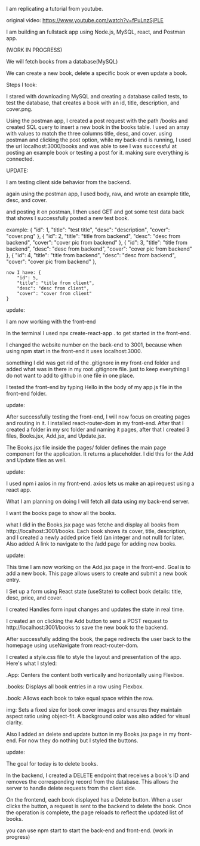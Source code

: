 <!-- # Getting Started with Create React App

This project was bootstrapped with [Create React App](https://github.com/facebook/create-react-app).

## Available Scripts

In the project directory, you can run:

### `npm start`

Runs the app in the development mode.\
Open [http://localhost:3000](http://localhost:3000) to view it in your browser.

The page will reload when you make changes.\
You may also see any lint errors in the console.

### `npm test`

Launches the test runner in the interactive watch mode.\
See the section about [running tests](https://facebook.github.io/create-react-app/docs/running-tests) for more information.

### `npm run build`

Builds the app for production to the `build` folder.\
It correctly bundles React in production mode and optimizes the build for the best performance.

The build is minified and the filenames include the hashes.\
Your app is ready to be deployed!

See the section about [deployment](https://facebook.github.io/create-react-app/docs/deployment) for more information.

### `npm run eject`

**Note: this is a one-way operation. Once you `eject`, you can't go back!**

If you aren't satisfied with the build tool and configuration choices, you can `eject` at any time. This command will remove the single build dependency from your project.

Instead, it will copy all the configuration files and the transitive dependencies (webpack, Babel, ESLint, etc) right into your project so you have full control over them. All of the commands except `eject` will still work, but they will point to the copied scripts so you can tweak them. At this point you're on your own.

You don't have to ever use `eject`. The curated feature set is suitable for small and middle deployments, and you shouldn't feel obligated to use this feature. However we understand that this tool wouldn't be useful if you couldn't customize it when you are ready for it.

## Learn More

You can learn more in the [Create React App documentation](https://facebook.github.io/create-react-app/docs/getting-started).

To learn React, check out the [React documentation](https://reactjs.org/).

### Code Splitting

This section has moved here: [https://facebook.github.io/create-react-app/docs/code-splitting](https://facebook.github.io/create-react-app/docs/code-splitting)

### Analyzing the Bundle Size

This section has moved here: [https://facebook.github.io/create-react-app/docs/analyzing-the-bundle-size](https://facebook.github.io/create-react-app/docs/analyzing-the-bundle-size)

### Making a Progressive Web App

This section has moved here: [https://facebook.github.io/create-react-app/docs/making-a-progressive-web-app](https://facebook.github.io/create-react-app/docs/making-a-progressive-web-app)

### Advanced Configuration

This section has moved here: [https://facebook.github.io/create-react-app/docs/advanced-configuration](https://facebook.github.io/create-react-app/docs/advanced-configuration)

### Deployment

This section has moved here: [https://facebook.github.io/create-react-app/docs/deployment](https://facebook.github.io/create-react-app/docs/deployment)

### `npm run build` fails to minify

This section has moved here: [https://facebook.github.io/create-react-app/docs/troubleshooting#npm-run-build-fails-to-minify](https://facebook.github.io/create-react-app/docs/troubleshooting#npm-run-build-fails-to-minify) -->


I am replicating a tutorial from youtube. 

original video: https://www.youtube.com/watch?v=fPuLnzSjPLE

I am building an fullstack app using Node.js, MySQL, react, and Postman app.

(WORK IN PROGRESS)

We will fetch books from a database(MySQL)

We can create a new book, delete a specific book or even update a book.

Steps I took:

I stared with downloading MySQL and creating a database called tests, to test the database,
that creates a book with an id, title, description, and cover.png. 

Using the postman app, I created a post request with the path /books and created 
SQL query to insert a new book in the books table. I used an array with values to match the 
three columns title, desc, and cover. using postman and clicking the post option, while my back-end is running, I used the url localhost:3000/books and was able to see I was successful at posting an example book or testing a post for it. making sure everything is connected. 

UPDATE: 

I am testing client side behavior from the backend. 

again using the postman app, I used body, raw, and wrote an example title, desc, and cover.

and posting it on  postman, I then used GET and got some test data back that shows I successfully posted a new test book. 

example: {
        "id": 1,
        "title": "test title",
        "desc": "description",
        "cover": "cover.png"
    },
    {
        "id": 2,
        "title": "title from backend",
        "desc": "desc from backend",
        "cover": "cover pic from backend"
    },
    {
        "id": 3,
        "title": "title from backend",
        "desc": "desc from backend",
        "cover": "cover pic from backend"
    },
    {
        "id": 4,
        "title": "title from backend",
        "desc": "desc from backend",
        "cover": "cover pic from backend"
    },

    now I have: {
        "id": 5,
        "title": "title from client",
        "desc": "desc from client",
        "cover": "cover from client"
    }

update:

I am now working with the front-end

In the terminal I used npx create-react-app . to get started in the front-end.

I changed the website number on the back-end to 3001, because when using npm start in the front-end it uses localhost:3000.

something I did was get rid of the .gitignore in my front-end folder and added what was in there in my root .gitignore file.
just to keep everything I do not want to add to github in one file in one place.

I tested the front-end by typing Hello in the body of my app.js file in the front-end folder.


update:

After successfully testing the front-end, I will now focus on creating pages and routing in it.
I installed react-router-dom in my front-end.
After that I created a folder in my src folder and naming it pages, after that I created 3 files, 
Books.jsx, Add.jsx, and Update.jsx.

The Books.jsx file inside the pages/ folder defines the main page component for the application. It returns a placeholder.
I did this for the Add and Update files as well.

update:

I used npm i axios in my front-end. axios lets us make an api request using a react app.

What I am planning on doing I will fetch all data using my back-end server. 

I want the books page to show all the books.

what I did in the Books.jsx page
was fetche and display all books from http://localhost:3001/books. Each book shows its cover, title, description, and I created a newly added price field (an integer and not null) for later. Also added A link to navigate to the /add page for adding new books.


update: 

This time I am now working on the Add.jsx page in the front-end. Goal is to add a new book.
This page allows users to create and submit a new book entry.

I Set up a form using React state (useState) to collect book details: title, desc, price, and cover.

I created Handles form input changes and updates the state in real time.

I created an on clicking the Add button to send a POST request to http://localhost:3001/books to save the new book to the backend.

After successfully adding the book, the page redirects the user back to the homepage using useNavigate from react-router-dom. 

I created a style.css file to style the layout and presentation of the app. Here's what I styled:

.App: Centers the content both vertically and horizontally using Flexbox.

.books: Displays all book entries in a row using Flexbox.

.book: Allows each book to take equal space within the row.

img: Sets a fixed size for book cover images and ensures they maintain aspect ratio using object-fit. A background color was also added for visual clarity.

Also I added an delete and update button in my Books.jsx page in my front-end.
For now they do nothing but I styled the buttons.

update:

The goal for today is to delete books.

In the backend, I created a DELETE endpoint that receives a book's ID and removes the corresponding record from the database. This allows the server to handle delete requests from the client side.

On the frontend, each book displayed has a Delete button. When a user clicks the button, a request is sent to the backend to delete the book. Once the operation is complete, the page reloads to reflect the updated list of books.




you can use npm start to start the back-end and front-end. (work in progress)



